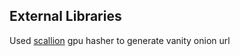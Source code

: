 ## External Libraries

Used [scallion](https://github.com/lachesis/scallion) gpu hasher to generate vanity onion url
